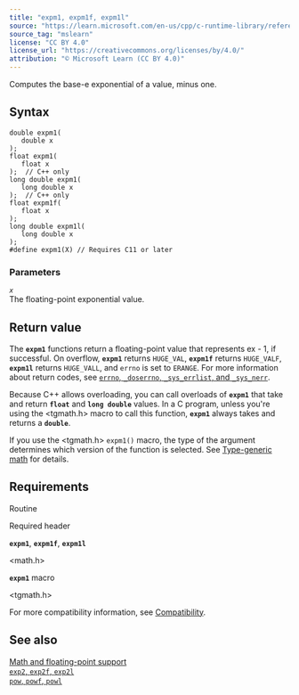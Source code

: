 ```yaml
---
title: "expm1, expm1f, expm1l"
source: "https://learn.microsoft.com/en-us/cpp/c-runtime-library/reference/expm1-expm1f-expm1l?view=msvc-170"
source_tag: "mslearn"
license: "CC BY 4.0"
license_url: "https://creativecommons.org/licenses/by/4.0/"
attribution: "© Microsoft Learn (CC BY 4.0)"
---
```

Computes the base-e exponential of a value, minus one.

## Syntax

```
double expm1(
   double x
);
float expm1(
   float x
);  // C++ only
long double expm1(
   long double x
);  // C++ only
float expm1f(
   float x
);
long double expm1l(
   long double x
);
#define expm1(X) // Requires C11 or later
```

### Parameters

_`x`_  
The floating-point exponential value.

## Return value

The **`expm1`** functions return a floating-point value that represents ex - 1, if successful. On overflow, **`expm1`** returns `HUGE_VAL`, **`expm1f`** returns `HUGE_VALF`, **`expm1l`** returns `HUGE_VALL`, and `errno` is set to `ERANGE`. For more information about return codes, see [`errno`, `_doserrno`, `_sys_errlist`, and `_sys_nerr`](https://learn.microsoft.com/en-us/cpp/c-runtime-library/errno-doserrno-sys-errlist-and-sys-nerr?view=msvc-170).

Because C++ allows overloading, you can call overloads of **`expm1`** that take and return **`float`** and **`long double`** values. In a C program, unless you're using the <tgmath.h> macro to call this function, **`expm1`** always takes and returns a **`double`**.

If you use the <tgmath.h> `expm1()` macro, the type of the argument determines which version of the function is selected. See [Type-generic math](https://learn.microsoft.com/en-us/cpp/c-runtime-library/tgmath?view=msvc-170) for details.

## Requirements

Routine

Required header

**`expm1`**, **`expm1f`**, **`expm1l`**

<math.h>

**`expm1`** macro

<tgmath.h>

For more compatibility information, see [Compatibility](https://learn.microsoft.com/en-us/cpp/c-runtime-library/compatibility?view=msvc-170).

## See also

[Math and floating-point support](https://learn.microsoft.com/en-us/cpp/c-runtime-library/floating-point-support?view=msvc-170)  
[`exp2`, `exp2f`, `exp2l`](https://learn.microsoft.com/en-us/cpp/c-runtime-library/reference/exp2-exp2f-exp2l?view=msvc-170)  
[`pow`, `powf`, `powl`](https://learn.microsoft.com/en-us/cpp/c-runtime-library/reference/pow-powf-powl?view=msvc-170)